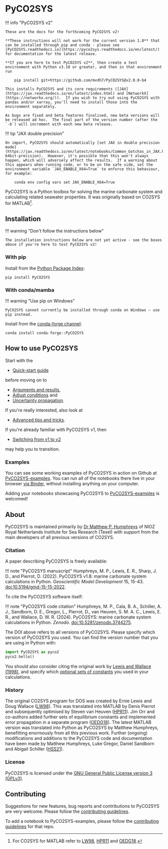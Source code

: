 # PyCO2SYS

!!! info "PyCO2SYS v2"

    These are the docs for the forthcoming PyCO2SYS v2!

    **These instructions will not work for the current version 1.8** that can be installed through pip and conda - please see [PyCO2SYS.readthedocs.io](https://pyco2sys.readthedocs.io/en/latest/) for documentation for the latest release.

    **If you are here to test PyCO2SYS v2**, then create a test environment with Python v3.10 or greater, and then in that environment run

        pip install git+https://github.com/mvdh7/PyCO2SYS@v2.0.0-b4

    This installs PyCO2SYS and its core requirements ([JAX](https://jax.readthedocs.io/en/latest/index.html) and [NetworkX](https://networkx.org/)).  If you wish to try out using PyCO2SYS with pandas and/or xarray, you'll need to install those into the environment separately.

    As bugs are fixed and beta features finalised, new beta versions will be released ad hoc.  The final part of the version number (after the `-b`) will increment with each new beta release.

!!! tip "JAX double precision"

    On import, PyCO2SYS should automatically [set JAX in double precision mode](https://jax.readthedocs.io/en/latest/notebooks/Common_Gotchas_in_JAX.html#double-64bit-precision).  However, it's possible that this won't always happen, which will adversely affect the results.  If a warning about this appears when running code, or to be on the safe side, set the environment variable `JAX_ENABLE_X64=True` to enforce this behaviour, for example:

        conda env config vars set JAX_ENABLE_X64=True

PyCO2SYS is a Python toolbox for solving the marine carbonate system and calculating related seawater properties.  It was originally based on CO2SYS for MATLAB[^1].

## Installation

!!! warning "Don't follow the instructions below"

    The installation instructions below are not yet active - see the boxes above if you're here to test PyCO2SYS v2!

### With pip

Install from the [Python Package Index](https://pypi.org/project/PyCO2SYS/):

    pip install PyCO2SYS

### With conda/mamba

!!! warning "Use pip on Windows"

    PyCO2SYS cannot currently be installed through conda on Windows – use pip instead.

Install from the [conda-forge channel](https://anaconda.org/conda-forge/pyco2sys):

    conda install conda-forge::PyCO2SYS

## How to use PyCO2SYS

Start with the

  * [Quick-start guide](quick.md)

before moving on to

  * [Arguments and results](detail.md),
  * [Adjust conditions](adjust.md) and
  * [Uncertainty propagation](uncertainty.md).

If you're really interested, also look at

  * [Advanced tips and tricks](advanced.md).

If you're already familiar with PyCO2SYS v1, then

  * [Switching from v1 to v2](v1_to_v2.md)

may help you to transition.

### Examples

You can see some working examples of PyCO2SYS in action on Github at [PyCO2SYS-examples](https://github.com/mvdh7/PyCO2SYS-examples).  You can run all of the notebooks there live in your browser [via Binder](https://mybinder.org/v2/gh/mvdh7/PyCO2SYS-examples/master), without installing anything on your computer.

Adding your notebooks showcasing PyCO2SYS to [PyCO2SYS-examples](https://github.com/mvdh7/PyCO2SYS-examples) is welcomed!

## About

PyCO2SYS is maintained primarily by [Dr Matthew P. Humphreys](https://www.nioz.nl/en/about/organisation/staff/matthew-humphreys) of NIOZ Royal Netherlands Institute for Sea Research (Texel) with support from the main developers of all previous versions of CO2SYS.

### Citation

A paper describing PyCO2SYS is freely available:

!!! note "PyCO2SYS manuscript"
    Humphreys, M. P., Lewis, E. R., Sharp, J. D., and Pierrot, D. (2022).  PyCO2SYS v1.8: marine carbonate system calculations in Python.  *Geoscientific Model Development* 15, 15-43.  [doi:10.5194/gmd-15-15-2022](https://doi.org/10.5194/gmd-15-15-2022).

To cite the PyCO2SYS software itself:

!!! note "PyCO2SYS code citation"
    Humphreys, M. P., Cala, B. A., Schiller, A. J., Sandborn, D. E., Gregor, L., Pierrot, D., van Heuven, S. M. A. C., Lewis, E. R., and Wallace, D. W. R. (2024).  PyCO2SYS: marine carbonate system calculations in Python.  *Zenodo.*  [doi:10.5281/zenodo.3744275](http://doi.org/10.5281/zenodo.3744275).

The DOI above refers to all versions of PyCO2SYS.  Please specify which version of PyCO2SYS you used.  You can find the version number that you are using in Python with:

```python
import PyCO2SYS as pyco2
pyco2.hello()
```

You should also consider citing the original work by [Lewis and Wallace (1998)](refs.md/#l), and specify which [optional sets of constants](detail.md/#settings) you used in your calculations.

### History

The original CO2SYS program for DOS was created by Ernie Lewis and Doug Wallace ([LW98](refs.md/#l)).  This was translated into MATLAB by Denis Pierrot and subsequently optimised by Steven van Heuven ([HPR11](refs.md/#h)).  Jim Orr and co-authors added further sets of equilibrium constants and implemented error propagation in a separate program ([OEDG18](refs.md/#o)).  The latest MATLAB version was translated into Python as PyCO2SYS by Matthew Humphreys, benefitting enormously from all this previous work.  Further (ongoing) modifications and additions to the PyCO2SYS code and documentation have been made by Matthew Humphreys, Luke Gregor, Daniel Sandborn and Abigail Schiller ([HSS21](refs.md/#h)).

### License

PyCO2SYS is licensed under the [GNU General Public License version 3 (GPLv3)](https://www.gnu.org/licenses/gpl-3.0.en.html).

## Contributing

Suggestions for new features, bug reports and contributions to PyCO2SYS are very welcome.  Please follow the [contributing guidelines](https://github.com/mvdh7/PyCO2SYS/blob/master/CONTRIBUTING.md).

To add a notebook to PyCO2SYS-examples, please follow the [contributing guidelines](https://github.com/mvdh7/PyCO2SYS-examples#contributing) for that repo.

[^1]: For CO2SYS for MATLAB refer to [LW98](refs.md/#l), [HPR11](refs.md/#h) and [OEDG18](refs.md/#o).
